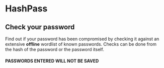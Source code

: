 # **HashPass**

## Check your password

Find out if your password has been compromised by checking it against an extensive **offline** wordlist of known passwords. Checks can be done from the hash of the password or the password itself.

#### **PASSWORDS ENTERED WILL NOT BE SAVED**
